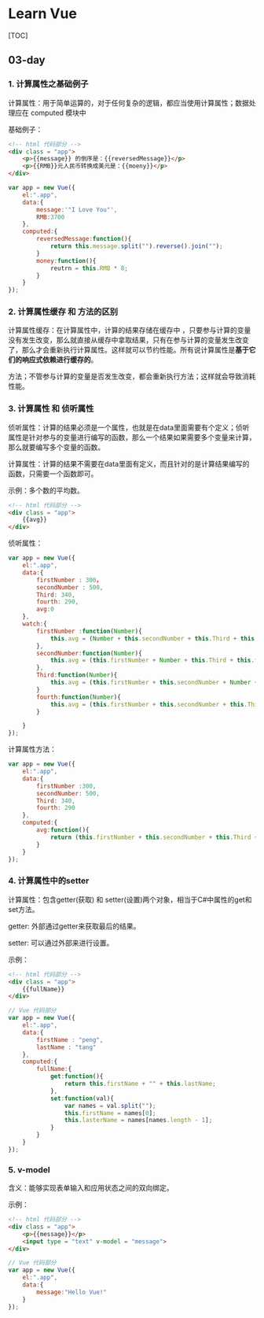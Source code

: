 # Learn Vue

[TOC]

## 03-day


### 1. 计算属性之基础例子

计算属性：用于简单运算的，对于任何复杂的逻辑，都应当使用计算属性；数据处理应在 computed 模块中

基础例子：

```html
<!-- html 代码部分 -->
<div class = "app">
    <p>{{message}} 的倒序是：{{reversedMessage}}</p>
    <p>{{RMB}}元人民币转换成美元是：{{moeny}}</p>
</div>
```
```javascript
var app = new Vue({
    el:".app",
    data:{
        message:'"I Love You"',
        RMB:3700
    },
    computed:{
        reversedMessage:function(){
            return this.message.split("").reverse().join("");
        }
        money:function(){
            reutrn = this.RMB * 8;
        }
    }
});
```

### 2. 计算属性缓存 和 方法的区别

计算属性缓存：在计算属性中，计算的结果存储在缓存中 ，只要参与计算的变量没有发生改变，那么就直接从缓存中拿取结果，只有在参与计算的变量发生改变了，那么才会重新执行计算属性。这样就可以节约性能。所有说计算属性是**基于它们的响应式依赖进行缓存的**。

方法；不管参与计算的变量是否发生改变，都会重新执行方法；这样就会导致消耗性能。


### 3. 计算属性 和 侦听属性

侦听属性：计算的结果必须是一个属性，也就是在data里面需要有个定义；侦听属性是针对参与的变量进行编写的函数，那么一个结果如果需要多个变量来计算，那么就要编写多个变量的函数。

计算属性：计算的结果不需要在data里面有定义，而且针对的是计算结果编写的函数，只需要一个函数即可。

示例：多个数的平均数。
```html
<!-- html 代码部分 -->
<div class = "app">
    {{avg}}
</div>
```

侦听属性：
```javascript
var app = new Vue({
    el:".app",
    data:{
        firstNumber : 300，
        secondNumber : 500,
        Third: 340,
        fourth: 290,
        avg:0
    },
    watch:{
        firstNumber :function(Number){
            this.avg = (Number + this.secondNumber + this.Third + this.fourth)/4;
        },
        secondNumber:function(Number){
            this.avg = (this.firstNumber + Number + this.Third + this.fourth)/4;
        },
        Third:function(Number){
            this.avg = (this.firstNumber + this.secondNumber + Number + this.fourth)/4;
        }
        fourth:function(Number){
            this.avg = (this.firstNumber + this.secondNumber + this.Third + Number)/4;
        }

    }
});
```

计算属性方法：
```javascript
var app = new Vue({
    el:".app",
    data:{
        firstNumber :300,
        secondNumber: 500,
        Third: 340,
        fourth: 290
    },
    computed:{
        avg:function(){
            return (this.firstNumber + this.secondNumber + this.Third + this.fourth)/4;
        }
    }
});
```

### 4. 计算属性中的setter

计算属性：包含getter(获取) 和 setter(设置)两个对象，相当于C#中属性的get和set方法。

getter: 外部通过getter来获取最后的结果。

setter: 可以通过外部来进行设置。

示例：

```html
<!-- html 代码部分 -->
<div class = "app">
    {{fullName}}
</div>
```

```javascript
// Vue 代码部分
var app = new Vue({
    el:".app",
    data:{
        firstName : "peng",
        lastName : "tang"
    },
    computed:{
        fullName:{
            get:function(){
                return this.firstName + "" + this.lastName;
            },
            set:function(val){
                var names = val.split("");
                this.firstName = names[0];
                this.lasterName = names[names.length - 1];
            }
        }
    }
});
```


### 5. v-model

含义：能够实现表单输入和应用状态之间的双向绑定。

示例：

```html
<!-- html 代码部分 -->
<div class = "app">
    <p>{{message}}</p>
    <input type = "text" v-model = "message">
</div>
```

```javascript
// Vue 代码部分
var app = new Vue({
    el:".app",
    data:{
        message:"Hello Vue!"
    }
});
```